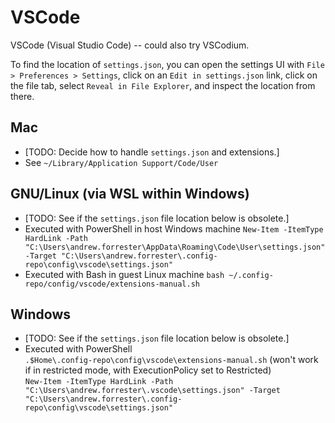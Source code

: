 # VSCode

VSCode (Visual Studio Code) -- could also try VSCodium.

To find the location of `settings.json`, you can open the settings UI with
`File > Preferences > Settings`, click on an `Edit in settings.json` link, click
on the file tab, select `Reveal in File Explorer`, and inspect the location from
there.

## Mac

* [TODO: Decide how to handle `settings.json` and extensions.]
* See `~/Library/Application Support/Code/User`

## GNU/Linux (via WSL within Windows)

* [TODO: See if the `settings.json` file location below is obsolete.]
* Executed with PowerShell in host Windows machine
  `New-Item -ItemType HardLink -Path "C:\Users\andrew.forrester\AppData\Roaming\Code\User\settings.json" -Target "C:\Users\andrew.forrester\.config-repo\config\vscode\settings.json"`
* Executed with Bash in guest Linux machine
  `bash ~/.config-repo/config/vscode/extensions-manual.sh`  

## Windows

* [TODO: See if the `settings.json` file location below is obsolete.]
* Executed with PowerShell  
  `.$Home\.config-repo\config\vscode\extensions-manual.sh` (won't work if in
  restricted mode, with ExecutionPolicy set to Restricted)  
  `New-Item -ItemType HardLink -Path "C:\Users\andrew.forrester\.vscode\settings.json" -Target "C:\Users\andrew.forrester\.config-repo\config\vscode\settings.json"`
